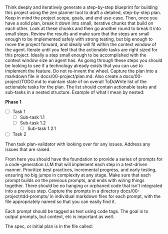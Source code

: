 Think deeply and iteratively generate a step-by-step blueprint for building this project using the zen planner tool to draft a detailed, step-by-step plan. Keep in mind the project scope, goals, and end use-case. Then, once you have a solid plan, break it down into small, iterative chunks that build on each other. Look at these chunks and then go another round to break it into small steps. Review the results and make sure that the steps are small enough to be implemented safely with strong testing, but big enough to move the project forward, and ideally will fit within the context window of the agent. Iterate until you feel that the  actionable tasks are right sized for this project. Ideally a step small enough to be accomplished with the context window size an agent has. As going through these steps you should be looking to see if a technology already exists that you can use to implement the feature. Do not re-invent the wheel. Capture the plan into a markdown file in docs/00-project/plan.md. Also create a docs/00-project/TODO.md to maintain state of on overall ToDoWrite list of the actionable tasks for the plan. The list should contain actionable tasks and sub-tasks in a nested structure. Example of what I mean by nested:

**Phase 1**

- [ ] Task 1
  - [ ] Sub-task 1.1
  - [ ] Sub-task 1.2
    - [ ] Sub-task 1.2.1
- [ ] Task 2

Then task plan-validator with looking over for any issues. Address any issues that are raised.

From here you should have the foundation to provide a series of prompts for a code-generation LLM that will implement each step in a test-driven manner. Prioritize best practices, incremental progress, and early testing, ensuring no big jumps in complexity at any stage. Make sure that each prompt builds on the previous prompts, and ends with wiring things together. There should be no hanging or orphaned code that isn't integrated into a previous step. Capture the prompts in a directory docs/00-project/tdd-prompts/ in individual markdown files for each prompt, with the file appropriately named so that you can easily find it.

Each prompt should be tagged as text using code tags. The goal is to output prompts, but context, etc is important as well.

The spec, or initial plan is in the file called:
